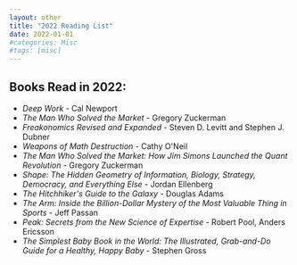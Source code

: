 ```yaml
---
layout: other
title: "2022 Reading List"
date: 2022-01-01
#categories: Misc
#tags: [misc]
---
```


## Books Read in 2022:

- _Deep Work_ - Cal Newport
- _The Man Who Solved the Market_ - Gregory Zuckerman
- _Freakonomics Revised and Expanded_ - Steven D. Levitt and Stephen J. Dubner
- _Weapons of Math Destruction_ - Cathy O'Neil
- _The Man Who Solved the Market: How Jim Simons Launched the Quant Revolution_ - Gregory Zuckerman
- _Shape: The Hidden Geometry of Information, Biology, Strategy, Democracy, and Everything Else_ - Jordan Ellenberg
- _The Hitchhiker's Guide to the Galaxy_ - Douglas Adams
- _The Arm: Inside the Billion-Dollar Mystery of the Most Valuable Thing in Sports_ - Jeff Passan
- _Peak: Secrets from the New Science of Expertise_ -  Robert Pool, Anders Ericsson
- _The Simplest Baby Book in the World: The Illustrated, Grab-and-Do Guide for a Healthy, Happy Baby_ - Stephen Gross

